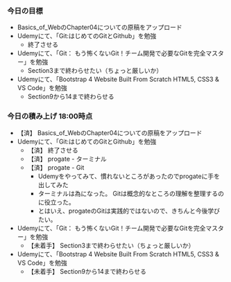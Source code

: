 ### 今日の目標
- Basics_of_WebのChapter04についての原稿をアップロード
- Udemyにて、「Git:はじめてのGitとGithub」を勉強
  - 終了させる
- Udemyにて、「Git： もう怖くないGit！チーム開発で必要なGitを完全マスター」を勉強
  - Section3まで終わらせたい（ちょっと厳しいか）
- Udemyにて、「Bootstrap 4 Website Built From Scratch HTML5, CSS3 & VS Code」を勉強
  - Section9から14まで終わらせる
  
### 今日の積み上げ 18:00時点
- 【済】 Basics_of_WebのChapter04についての原稿をアップロード
- Udemyにて、「Git:はじめてのGitとGithub」を勉強
  - 【済】 終了させる
  - 【済】 progate - ターミナル
  - 【済】 progate - Git
    - Udemyをやってみて、慣れないところがあったのでprogateに手を出してみた
    - ターミナルは為になった。 Gitは概念的なところの理解を整理するのに役立った。
    - とはいえ、progateのGitは実践的ではないので、きちんと今後学びたい。
- Udemyにて、「Git： もう怖くないGit！チーム開発で必要なGitを完全マスター」を勉強
  - 【未着手】 Section3まで終わらせたい（ちょっと厳しいか）
- Udemyにて、「Bootstrap 4 Website Built From Scratch HTML5, CSS3 & VS Code」を勉強
  - 【未着手】 Section9から14まで終わらせる
